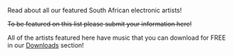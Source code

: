 Read about all our featured South African electronic artists!

~~To be featured on this list please submit your information here!~~

All of the artists featured here have music that you can download for FREE in our [Downloads](/downloads/) section!
